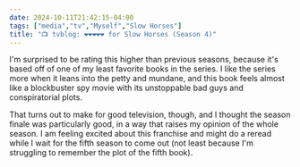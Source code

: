 ```yaml
---
date: 2024-10-11T21:42:15-04:00
tags: ["media","tv","Myself","Slow Horses"]
title: "📺 tvblog: ❤️❤️❤️❤️❤️ for Slow Horses (Season 4)"
---
```

I'm surprised to be rating this higher than previous seasons, because it's based off of one of my least favorite books in the series. I like the series more when it leans into the petty and mundane, and this book feels almost like a blockbuster spy movie with its unstoppable bad guys and conspiratorial plots.

That turns out to make for good television, though, and I thought the season finale was particularly good, in a way that raises my opinion of the whole season. I am feeling excited about this franchise and might do a reread while I wait for the fifth season to come out (not least because I'm struggling to remember the plot of the fifth book).